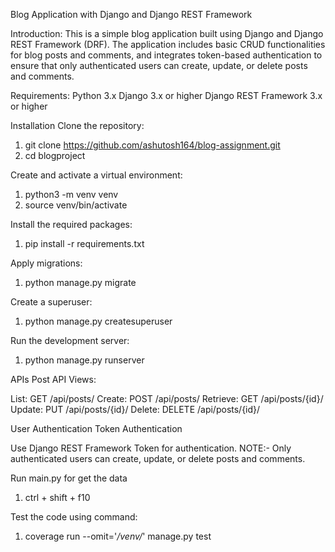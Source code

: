 Blog Application with Django and Django REST Framework

Introduction:
This is a simple blog application built using Django and Django REST Framework (DRF). 
The application includes basic CRUD functionalities for blog posts and comments, 
and integrates token-based authentication to ensure that only authenticated users can create, update, or delete posts and comments.

Requirements:
Python 3.x
Django 3.x or higher
Django REST Framework 3.x or higher

Installation
Clone the repository:
1. git clone https://github.com/ashutosh164/blog-assignment.git
2. cd blogproject

Create and activate a virtual environment:
1. python3 -m venv venv
2. source venv/bin/activate

Install the required packages:
1. pip install -r requirements.txt

Apply migrations:
1. python manage.py migrate
   
Create a superuser:
1. python manage.py createsuperuser
   
Run the development server:
1. python manage.py runserver

APIs
Post API Views:

List: GET /api/posts/
Create: POST /api/posts/
Retrieve: GET /api/posts/{id}/
Update: PUT /api/posts/{id}/
Delete: DELETE /api/posts/{id}/

User Authentication
Token Authentication

Use Django REST Framework Token for authentication.
NOTE:- Only authenticated users can create, update, or delete posts and comments.

Run main.py for get the data
1. ctrl + shift + f10

Test the code using command:
1. coverage run --omit='*/venv/*' manage.py test 



